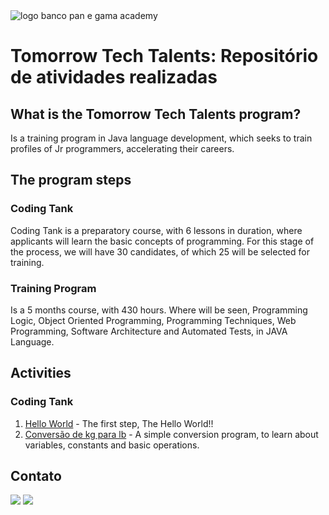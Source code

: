 <img alt="logo banco pan e gama academy" src="https://github.com/joaomhernandes/TomorrowTechTalents/tree/main/assets/TomorrowTechTalentsLogo.svg" style="width: 300%, height: auto, margin-left: auto, margin-left: auto" />

# Tomorrow Tech Talents: Repositório de atividades realizadas

## What is the Tomorrow Tech Talents program?

Is a training program in Java language development, which seeks to train profiles of Jr programmers, accelerating their careers.

## The program steps

### Coding Tank

Coding Tank is a preparatory course, with 6 lessons in duration, where applicants will learn the basic concepts of programming. For this stage of the process, we will have 30 candidates, of which 25 will be selected for training.

### Training Program

Is a 5 months course, with 430 hours. Where will be seen, Programming Logic, Object Oriented Programming, Programming Techniques, Web Programming, Software Architecture and Automated Tests, in JAVA Language.

## Activities

### Coding Tank

1. [Hello World](https://github.com/joaomhernandes/TomorrowTechTalents/blob/main/src/CodingTank/HelloWord.java) - The first step, The Hello World!!
2. [Conversão de kg para lb](https://github.com/joaomhernandes/TomorrowTechTalents/blob/main/src/CodingTank/ConversaoKgLb.java) - A simple conversion program, to learn about variables, constants and basic operations. 



## Contato

 <a href = "mailto:joaom.hernandes@gmail.com"><img src="https://img.shields.io/badge/-Gmail-%23333?style=for-the-badge&logo=gmail&logoColor=white" target="_blank"></a>
 <a href="https://www.linkedin.com/in/joão-maurício-hernandes-carrenho/" target="_blank"><img src="https://img.shields.io/badge/-LinkedIn-%230077B5?style=for-the-badge&logo=linkedin&logoColor=white" target="_blank"></a> 

